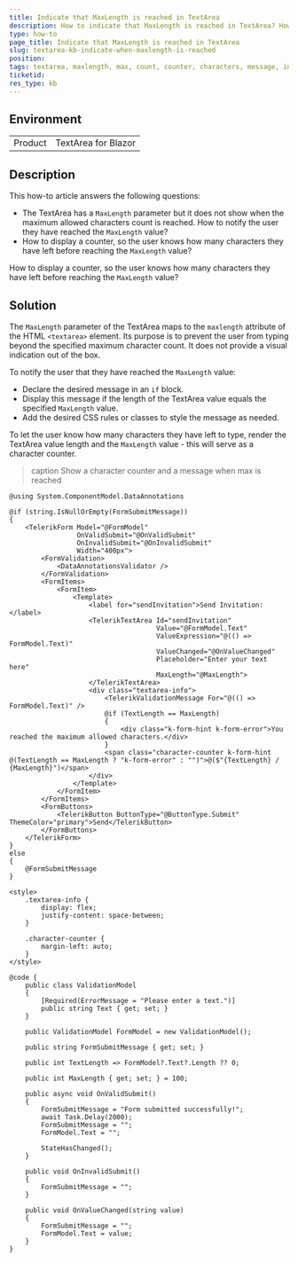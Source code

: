 ```yaml
---
title: Indicate that MaxLength is reached in TextArea
description: How to indicate that MaxLength is reached in TextArea? How to display a message showing that the user has typed the maximum allowed characters? How to show a character counter?
type: how-to
page_title: Indicate that MaxLength is reached in TextArea
slug: textarea-kb-indicate-when-maxlength-is-reached
position: 
tags: textarea, maxlength, max, count, counter, characters, message, indication
ticketid:
res_type: kb
---
```


## Environment
<table>
	<tbody>
		<tr>
			<td>Product</td>
			<td>TextArea for Blazor</td>
		</tr>
	</tbody>
</table>


## Description


This how-to article answers the following questions:

* The TextArea has a `MaxLength` parameter but it does not show when the maximum allowed characters count is reached. How to notify the user they have reached the `MaxLength` value?
* How to display a counter, so the user knows how many characters they have left before reaching the `MaxLength` value?

How to display a counter, so the user knows how many characters they have left before reaching the `MaxLength` value?

## Solution

The `MaxLength` parameter of the TextArea maps to the `maxlength` attribute of the HTML `<textarea>` element. Its purpose is to prevent the user from typing beyond the specified maximum character count. It does not provide a visual indication out of the box.

To notify the user that they have reached the `MaxLength` value:

* Declare the desired message in an `if` block. 
* Display this message if the length of the TextArea value equals the specified `MaxLength` value. 
* Add the desired CSS rules or classes to style the message as needed.

To let the user know how many characters they have left to type, render the TextArea value length and the `MaxLength` value - this will serve as a character counter.

>caption Show a character counter and a message when max is reached

````CSHTML
@using System.ComponentModel.DataAnnotations

@if (string.IsNullOrEmpty(FormSubmitMessage))
{
    <TelerikForm Model="@FormModel"
                 OnValidSubmit="@OnValidSubmit"
                 OnInvalidSubmit="@OnInvalidSubmit"
                 Width="400px">
        <FormValidation>
            <DataAnnotationsValidator />
        </FormValidation>
        <FormItems>
            <FormItem>
                <Template>
                    <label for="sendInvitation">Send Invitation:</label>
                    <TelerikTextArea Id="sendInvitation"
                                     Value="@FormModel.Text"
                                     ValueExpression="@(() => FormModel.Text)"
                                     ValueChanged="@OnValueChanged"
                                     Placeholder="Enter your text here"
                                     MaxLength="@MaxLength">
                    </TelerikTextArea>
                    <div class="textarea-info">
                        <TelerikValidationMessage For="@(() => FormModel.Text)" />
                        @if (TextLength == MaxLength)
                        {
                            <div class="k-form-hint k-form-error">You reached the maximum allowed characters.</div>
                        }
                        <span class="character-counter k-form-hint @(TextLength == MaxLength ? "k-form-error" : "")">@($"{TextLength} / {MaxLength}")</span>
                    </div>
                </Template>
            </FormItem>
        </FormItems>
        <FormButtons>
            <TelerikButton ButtonType="@ButtonType.Submit" ThemeColor="primary">Send</TelerikButton>
        </FormButtons>
    </TelerikForm>
}
else
{
    @FormSubmitMessage
}

<style>
    .textarea-info {
        display: flex;
        justify-content: space-between;
    }

    .character-counter {
        margin-left: auto;
    }
</style>

@code {
    public class ValidationModel
    {
        [Required(ErrorMessage = "Please enter a text.")]
        public string Text { get; set; }
    }

    public ValidationModel FormModel = new ValidationModel();

    public string FormSubmitMessage { get; set; }

    public int TextLength => FormModel?.Text?.Length ?? 0;

    public int MaxLength { get; set; } = 100;

    public async void OnValidSubmit()
    {
        FormSubmitMessage = "Form submitted successfully!";
        await Task.Delay(2000);
        FormSubmitMessage = "";
        FormModel.Text = "";

        StateHasChanged();
    }

    public void OnInvalidSubmit()
    {
        FormSubmitMessage = "";
    }

    public void OnValueChanged(string value)
    {
        FormSubmitMessage = "";
        FormModel.Text = value;
    }
}
````
